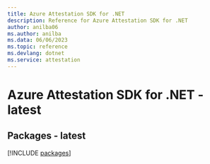 ```yaml
---
title: Azure Attestation SDK for .NET
description: Reference for Azure Attestation SDK for .NET
author: anilba06
ms.author: anilba
ms.data: 06/06/2023
ms.topic: reference
ms.devlang: dotnet
ms.service: attestation
---
```

# Azure Attestation SDK for .NET - latest
## Packages - latest
[!INCLUDE [packages](attestation-index.md)]